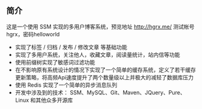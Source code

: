 
## 简介
这是一个使用 SSM 实现的多用户博客系统，预览地址 http://hgrx.me/ 测试帐号hgrx，密码helloworld
* 实现了标签 / 归档 / 发布 / 修改文章 等基础功能
* 实现了多用户系统，关注他人，收藏文章，阅读量统计，站内信等功能
* 使用前缀树实现了敏感词过滤功能
* 在不影响原有系统设计的情况下实现了一个简单的缓存系统，定义了若干缓存更新策略，将高频Api速度提升了两个数量级以上并极大的减轻了数据库压力
* 使用 Redis 实现了一个简单的异步消息队列
* 开发中涉及到的技术： SSM、MySQL、Git、Maven、JQuery、Pure、Linux 和其他众多开源库
